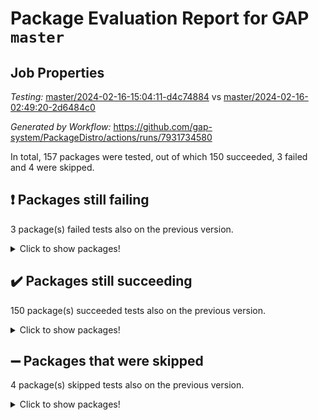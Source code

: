 # Package Evaluation Report for GAP `master`

## Job Properties

*Testing:* [master/2024-02-16-15:04:11-d4c74884](https://github.com/gap-system/PackageDistro/blob/data/reports/master/2024-02-16-15:04:11-d4c74884) vs [master/2024-02-16-02:49:20-2d6484c0](https://github.com/gap-system/PackageDistro/blob/data/reports/master/2024-02-16-02:49:20-2d6484c0)

*Generated by Workflow:* https://github.com/gap-system/PackageDistro/actions/runs/7931734580

In total, 157 packages were tested, out of which 150 succeeded, 3 failed and 4 were skipped.

## :exclamation: Packages still failing

3 package(s) failed tests also on the previous version.
<details><summary>Click to show packages!</summary>

- digraphs 1.7.0 [(failure)](https://github.com/gap-system/PackageDistro/actions/runs/7931734580/job/21657852647)
- semigroups 5.3.5 [(failure)](https://github.com/gap-system/PackageDistro/actions/runs/7931734580/job/21657880414)
- wedderga 4.10.4 [(failure)](https://github.com/gap-system/PackageDistro/actions/runs/7931734580/job/21657889927)
</details>

## :heavy_check_mark: Packages still succeeding

150 package(s) succeeded tests also on the previous version.
<details><summary>Click to show packages!</summary>

- 4ti2interface 2023.02-04 [(success)](https://github.com/gap-system/PackageDistro/actions/runs/7931734580/job/21657835934)
- ace 5.6.2 [(success)](https://github.com/gap-system/PackageDistro/actions/runs/7931734580/job/21657836248)
- aclib 1.3.2 [(success)](https://github.com/gap-system/PackageDistro/actions/runs/7931734580/job/21657836524)
- agt 0.3.1 [(success)](https://github.com/gap-system/PackageDistro/actions/runs/7931734580/job/21657836789)
- alnuth 3.2.1 [(success)](https://github.com/gap-system/PackageDistro/actions/runs/7931734580/job/21657837033)
- anupq 3.3.0 [(success)](https://github.com/gap-system/PackageDistro/actions/runs/7931734580/job/21657837302)
- atlasrep 2.1.8 [(success)](https://github.com/gap-system/PackageDistro/actions/runs/7931734580/job/21657837612)
- autodoc 2023.06.19 [(success)](https://github.com/gap-system/PackageDistro/actions/runs/7931734580/job/21657844551)
- automata 1.15 [(success)](https://github.com/gap-system/PackageDistro/actions/runs/7931734580/job/21657845261)
- automgrp 1.3.2 [(success)](https://github.com/gap-system/PackageDistro/actions/runs/7931734580/job/21657845717)
- autpgrp 1.11 [(success)](https://github.com/gap-system/PackageDistro/actions/runs/7931734580/job/21657846025)
- cap 2024.02-01 [(success)](https://github.com/gap-system/PackageDistro/actions/runs/7931734580/job/21657846331)
- caratinterface 2.3.6 [(success)](https://github.com/gap-system/PackageDistro/actions/runs/7931734580/job/21657846731)
- cddinterface 2022.11.01 [(success)](https://github.com/gap-system/PackageDistro/actions/runs/7931734580/job/21657847026)
- circle 1.6.6 [(success)](https://github.com/gap-system/PackageDistro/actions/runs/7931734580/job/21657847283)
- classicpres 1.22 [(success)](https://github.com/gap-system/PackageDistro/actions/runs/7931734580/job/21657847580)
- cohomolo 1.6.11 [(success)](https://github.com/gap-system/PackageDistro/actions/runs/7931734580/job/21657847881)
- congruence 1.2.5 [(success)](https://github.com/gap-system/PackageDistro/actions/runs/7931734580/job/21657848176)
- corelg 1.56 [(success)](https://github.com/gap-system/PackageDistro/actions/runs/7931734580/job/21657848479)
- crime 1.6 [(success)](https://github.com/gap-system/PackageDistro/actions/runs/7931734580/job/21657848814)
- crisp 1.4.6 [(success)](https://github.com/gap-system/PackageDistro/actions/runs/7931734580/job/21657849114)
- crypting 0.10.4 [(success)](https://github.com/gap-system/PackageDistro/actions/runs/7931734580/job/21657849430)
- cryst 4.1.27 [(success)](https://github.com/gap-system/PackageDistro/actions/runs/7931734580/job/21657849915)
- crystcat 1.1.10 [(success)](https://github.com/gap-system/PackageDistro/actions/runs/7931734580/job/21657850220)
- ctbllib 1.3.7 [(success)](https://github.com/gap-system/PackageDistro/actions/runs/7931734580/job/21657850489)
- cubefree 1.19 [(success)](https://github.com/gap-system/PackageDistro/actions/runs/7931734580/job/21657850758)
- curlinterface 2.3.2 [(success)](https://github.com/gap-system/PackageDistro/actions/runs/7931734580/job/21657851049)
- cvec 2.8.1 [(success)](https://github.com/gap-system/PackageDistro/actions/runs/7931734580/job/21657851285)
- datastructures 0.3.0 [(success)](https://github.com/gap-system/PackageDistro/actions/runs/7931734580/job/21657851533)
- deepthought 1.0.6 [(success)](https://github.com/gap-system/PackageDistro/actions/runs/7931734580/job/21657851816)
- design 1.8 [(success)](https://github.com/gap-system/PackageDistro/actions/runs/7931734580/job/21657852090)
- difsets 2.3.1 [(success)](https://github.com/gap-system/PackageDistro/actions/runs/7931734580/job/21657852365)
- edim 1.3.7 [(success)](https://github.com/gap-system/PackageDistro/actions/runs/7931734580/job/21657852907)
- example 4.3.4 [(success)](https://github.com/gap-system/PackageDistro/actions/runs/7931734580/job/21657853198)
- examplesforhomalg 2023.10-01 [(success)](https://github.com/gap-system/PackageDistro/actions/runs/7931734580/job/21657853474)
- factint 1.6.3 [(success)](https://github.com/gap-system/PackageDistro/actions/runs/7931734580/job/21657853785)
- ferret 1.0.10 [(success)](https://github.com/gap-system/PackageDistro/actions/runs/7931734580/job/21657854049)
- fga 1.5.0 [(success)](https://github.com/gap-system/PackageDistro/actions/runs/7931734580/job/21657854352)
- fining 1.5.6 [(success)](https://github.com/gap-system/PackageDistro/actions/runs/7931734580/job/21657854617)
- float 1.0.4 [(success)](https://github.com/gap-system/PackageDistro/actions/runs/7931734580/job/21657854907)
- format 1.4.3 [(success)](https://github.com/gap-system/PackageDistro/actions/runs/7931734580/job/21657855245)
- forms 1.2.9 [(success)](https://github.com/gap-system/PackageDistro/actions/runs/7931734580/job/21657855538)
- fplsa 1.2.6 [(success)](https://github.com/gap-system/PackageDistro/actions/runs/7931734580/job/21657855873)
- fr 2.4.13 [(success)](https://github.com/gap-system/PackageDistro/actions/runs/7931734580/job/21657856221)
- francy 2.0.3 [(success)](https://github.com/gap-system/PackageDistro/actions/runs/7931734580/job/21657856508)
- fwtree 1.3 [(success)](https://github.com/gap-system/PackageDistro/actions/runs/7931734580/job/21657856814)
- gapdoc 1.6.6 [(success)](https://github.com/gap-system/PackageDistro/actions/runs/7931734580/job/21657857161)
- gauss 2023.02-04 [(success)](https://github.com/gap-system/PackageDistro/actions/runs/7931734580/job/21657857456)
- gaussforhomalg 2023.11-01 [(success)](https://github.com/gap-system/PackageDistro/actions/runs/7931734580/job/21657857737)
- gbnp 1.0.5 [(success)](https://github.com/gap-system/PackageDistro/actions/runs/7931734580/job/21657858068)
- generalizedmorphismsforcap 2024.01-01 [(success)](https://github.com/gap-system/PackageDistro/actions/runs/7931734580/job/21657858382)
- genss 1.6.8 [(success)](https://github.com/gap-system/PackageDistro/actions/runs/7931734580/job/21657858727)
- gradedmodules 2024.01-01 [(success)](https://github.com/gap-system/PackageDistro/actions/runs/7931734580/job/21657859031)
- gradedringforhomalg 2023.08-01 [(success)](https://github.com/gap-system/PackageDistro/actions/runs/7931734580/job/21657859299)
- grape 4.9.0 [(success)](https://github.com/gap-system/PackageDistro/actions/runs/7931734580/job/21657859581)
- groupoids 1.74 [(success)](https://github.com/gap-system/PackageDistro/actions/runs/7931734580/job/21657859874)
- grpconst 2.6.5 [(success)](https://github.com/gap-system/PackageDistro/actions/runs/7931734580/job/21657860192)
- guarana 0.96.3 [(success)](https://github.com/gap-system/PackageDistro/actions/runs/7931734580/job/21657860536)
- guava 3.18 [(success)](https://github.com/gap-system/PackageDistro/actions/runs/7931734580/job/21657860845)
- hap 1.62 [(success)](https://github.com/gap-system/PackageDistro/actions/runs/7931734580/job/21657861112)
- hapcryst 0.1.15 [(success)](https://github.com/gap-system/PackageDistro/actions/runs/7931734580/job/21657861411)
- hecke 1.5.3 [(success)](https://github.com/gap-system/PackageDistro/actions/runs/7931734580/job/21657861754)
- help 3.5 [(success)](https://github.com/gap-system/PackageDistro/actions/runs/7931734580/job/21657862042)
- homalg 2024.01-01 [(success)](https://github.com/gap-system/PackageDistro/actions/runs/7931734580/job/21657862335)
- homalgtocas 2023.11-01 [(success)](https://github.com/gap-system/PackageDistro/actions/runs/7931734580/job/21657862633)
- idrel 2.46 [(success)](https://github.com/gap-system/PackageDistro/actions/runs/7931734580/job/21657862869)
- images 1.3.2 [(success)](https://github.com/gap-system/PackageDistro/actions/runs/7931734580/job/21657863174)
- intpic 0.3.0 [(success)](https://github.com/gap-system/PackageDistro/actions/runs/7931734580/job/21657863449)
- io 4.8.2 [(success)](https://github.com/gap-system/PackageDistro/actions/runs/7931734580/job/21657863763)
- io_forhomalg 2023.02-04 [(success)](https://github.com/gap-system/PackageDistro/actions/runs/7931734580/job/21657864083)
- irredsol 1.4.4 [(success)](https://github.com/gap-system/PackageDistro/actions/runs/7931734580/job/21657864353)
- json 2.2.0 [(success)](https://github.com/gap-system/PackageDistro/actions/runs/7931734580/job/21657864643)
- jupyterkernel 1.5.0 [(success)](https://github.com/gap-system/PackageDistro/actions/runs/7931734580/job/21657864923)
- jupyterviz 1.5.6 [(success)](https://github.com/gap-system/PackageDistro/actions/runs/7931734580/job/21657865222)
- kan 1.37 [(success)](https://github.com/gap-system/PackageDistro/actions/runs/7931734580/job/21657865587)
- kbmag 1.5.11 [(success)](https://github.com/gap-system/PackageDistro/actions/runs/7931734580/job/21657865873)
- laguna 3.9.6 [(success)](https://github.com/gap-system/PackageDistro/actions/runs/7931734580/job/21657866109)
- liealgdb 2.2.1 [(success)](https://github.com/gap-system/PackageDistro/actions/runs/7931734580/job/21657866433)
- liepring 2.8 [(success)](https://github.com/gap-system/PackageDistro/actions/runs/7931734580/job/21657866697)
- liering 2.4.2 [(success)](https://github.com/gap-system/PackageDistro/actions/runs/7931734580/job/21657867017)
- linearalgebraforcap 2024.02-02 [(success)](https://github.com/gap-system/PackageDistro/actions/runs/7931734580/job/21657867287)
- localizeringforhomalg 2023.10-01 [(success)](https://github.com/gap-system/PackageDistro/actions/runs/7931734580/job/21657867578)
- loops 3.4.3 [(success)](https://github.com/gap-system/PackageDistro/actions/runs/7931734580/job/21657867904)
- lpres 1.0.3 [(success)](https://github.com/gap-system/PackageDistro/actions/runs/7931734580/job/21657868182)
- majoranaalgebras 1.5.1 [(success)](https://github.com/gap-system/PackageDistro/actions/runs/7931734580/job/21657868502)
- mapclass 1.4.6 [(success)](https://github.com/gap-system/PackageDistro/actions/runs/7931734580/job/21657868818)
- matgrp 0.70 [(success)](https://github.com/gap-system/PackageDistro/actions/runs/7931734580/job/21657869184)
- matricesforhomalg 2023.11-02 [(success)](https://github.com/gap-system/PackageDistro/actions/runs/7931734580/job/21657869458)
- modisom 2.5.4 [(success)](https://github.com/gap-system/PackageDistro/actions/runs/7931734580/job/21657869790)
- modulepresentationsforcap 2024.01-04 [(success)](https://github.com/gap-system/PackageDistro/actions/runs/7931734580/job/21657870096)
- modules 2024.01-01 [(success)](https://github.com/gap-system/PackageDistro/actions/runs/7931734580/job/21657870383)
- monoidalcategories 2024.02-02 [(success)](https://github.com/gap-system/PackageDistro/actions/runs/7931734580/job/21657870681)
- nconvex 2022.09-01 [(success)](https://github.com/gap-system/PackageDistro/actions/runs/7931734580/job/21657871024)
- nilmat 1.4.2 [(success)](https://github.com/gap-system/PackageDistro/actions/runs/7931734580/job/21657871361)
- nock 1.5 [(success)](https://github.com/gap-system/PackageDistro/actions/runs/7931734580/job/21657871718)
- normalizinterface 1.3.6 [(success)](https://github.com/gap-system/PackageDistro/actions/runs/7931734580/job/21657872074)
- nq 2.5.11 [(success)](https://github.com/gap-system/PackageDistro/actions/runs/7931734580/job/21657872324)
- numericalsgps 1.3.1 [(success)](https://github.com/gap-system/PackageDistro/actions/runs/7931734580/job/21657872646)
- openmath 11.5.3 [(success)](https://github.com/gap-system/PackageDistro/actions/runs/7931734580/job/21657873021)
- orb 4.9.0 [(success)](https://github.com/gap-system/PackageDistro/actions/runs/7931734580/job/21657873363)
- packagemanager 1.4.3 [(success)](https://github.com/gap-system/PackageDistro/actions/runs/7931734580/job/21657873726)
- patternclass 2.4.3 [(success)](https://github.com/gap-system/PackageDistro/actions/runs/7931734580/job/21657874051)
- permut 2.0.5 [(success)](https://github.com/gap-system/PackageDistro/actions/runs/7931734580/job/21657874363)
- polenta 1.3.10 [(success)](https://github.com/gap-system/PackageDistro/actions/runs/7931734580/job/21657874771)
- polymaking 0.8.7 [(success)](https://github.com/gap-system/PackageDistro/actions/runs/7931734580/job/21657875075)
- primgrp 3.4.4 [(success)](https://github.com/gap-system/PackageDistro/actions/runs/7931734580/job/21657875355)
- profiling 2.5.4 [(success)](https://github.com/gap-system/PackageDistro/actions/runs/7931734580/job/21657875677)
- qdistrnd 0.9.3 [(success)](https://github.com/gap-system/PackageDistro/actions/runs/7931734580/job/21657876002)
- qpa 1.35 [(success)](https://github.com/gap-system/PackageDistro/actions/runs/7931734580/job/21657876354)
- quagroup 1.8.4 [(success)](https://github.com/gap-system/PackageDistro/actions/runs/7931734580/job/21657876627)
- radiroot 2.9 [(success)](https://github.com/gap-system/PackageDistro/actions/runs/7931734580/job/21657876937)
- rcwa 4.7.1 [(success)](https://github.com/gap-system/PackageDistro/actions/runs/7931734580/job/21657877259)
- rds 1.8 [(success)](https://github.com/gap-system/PackageDistro/actions/runs/7931734580/job/21657877621)
- recog 1.4.2 [(success)](https://github.com/gap-system/PackageDistro/actions/runs/7931734580/job/21657877971)
- repndecomp 1.3.0 [(success)](https://github.com/gap-system/PackageDistro/actions/runs/7931734580/job/21657878318)
- repsn 3.1.2 [(success)](https://github.com/gap-system/PackageDistro/actions/runs/7931734580/job/21657878694)
- resclasses 4.7.3 [(success)](https://github.com/gap-system/PackageDistro/actions/runs/7931734580/job/21657879021)
- ringsforhomalg 2023.11-02 [(success)](https://github.com/gap-system/PackageDistro/actions/runs/7931734580/job/21657879421)
- sco 2023.08-01 [(success)](https://github.com/gap-system/PackageDistro/actions/runs/7931734580/job/21657879760)
- scscp 2.4.2 [(success)](https://github.com/gap-system/PackageDistro/actions/runs/7931734580/job/21657880072)
- sglppow 2.3 [(success)](https://github.com/gap-system/PackageDistro/actions/runs/7931734580/job/21657880922)
- sgpviz 0.999.5 [(success)](https://github.com/gap-system/PackageDistro/actions/runs/7931734580/job/21657881305)
- simpcomp 2.1.14 [(success)](https://github.com/gap-system/PackageDistro/actions/runs/7931734580/job/21657882193)
- singular 2023.02.09 [(success)](https://github.com/gap-system/PackageDistro/actions/runs/7931734580/job/21657882635)
- sl2reps 1.1 [(success)](https://github.com/gap-system/PackageDistro/actions/runs/7931734580/job/21657882958)
- sla 1.5.3 [(success)](https://github.com/gap-system/PackageDistro/actions/runs/7931734580/job/21657883264)
- smallgrp 1.5.3 [(success)](https://github.com/gap-system/PackageDistro/actions/runs/7931734580/job/21657883552)
- smallsemi 0.6.13 [(success)](https://github.com/gap-system/PackageDistro/actions/runs/7931734580/job/21657883862)
- sonata 2.9.6 [(success)](https://github.com/gap-system/PackageDistro/actions/runs/7931734580/job/21657884139)
- sophus 1.27 [(success)](https://github.com/gap-system/PackageDistro/actions/runs/7931734580/job/21657884398)
- sotgrps 1.2 [(success)](https://github.com/gap-system/PackageDistro/actions/runs/7931734580/job/21657884695)
- spinsym 1.5.2 [(success)](https://github.com/gap-system/PackageDistro/actions/runs/7931734580/job/21657885057)
- standardff 1.0 [(success)](https://github.com/gap-system/PackageDistro/actions/runs/7931734580/job/21657885383)
- symbcompcc 1.3.2 [(success)](https://github.com/gap-system/PackageDistro/actions/runs/7931734580/job/21657885691)
- thelma 1.3 [(success)](https://github.com/gap-system/PackageDistro/actions/runs/7931734580/job/21657886029)
- tomlib 1.2.11 [(success)](https://github.com/gap-system/PackageDistro/actions/runs/7931734580/job/21657886408)
- toolsforhomalg 2023.11-01 [(success)](https://github.com/gap-system/PackageDistro/actions/runs/7931734580/job/21657886734)
- toric 1.9.5 [(success)](https://github.com/gap-system/PackageDistro/actions/runs/7931734580/job/21657887064)
- toricvarieties 2022.07.13 [(success)](https://github.com/gap-system/PackageDistro/actions/runs/7931734580/job/21657887376)
- transgrp 3.6.5 [(success)](https://github.com/gap-system/PackageDistro/actions/runs/7931734580/job/21657887702)
- ugaly 4.1.3 [(success)](https://github.com/gap-system/PackageDistro/actions/runs/7931734580/job/21657888076)
- unipot 1.5 [(success)](https://github.com/gap-system/PackageDistro/actions/runs/7931734580/job/21657888369)
- unitlib 4.2.0 [(success)](https://github.com/gap-system/PackageDistro/actions/runs/7931734580/job/21657888703)
- utils 0.85 [(success)](https://github.com/gap-system/PackageDistro/actions/runs/7931734580/job/21657888991)
- uuid 0.7 [(success)](https://github.com/gap-system/PackageDistro/actions/runs/7931734580/job/21657889310)
- walrus 0.9991 [(success)](https://github.com/gap-system/PackageDistro/actions/runs/7931734580/job/21657889627)
- xmod 2.92 [(success)](https://github.com/gap-system/PackageDistro/actions/runs/7931734580/job/21657890251)
- xmodalg 1.23 [(success)](https://github.com/gap-system/PackageDistro/actions/runs/7931734580/job/21657890562)
- yangbaxter 0.10.3 [(success)](https://github.com/gap-system/PackageDistro/actions/runs/7931734580/job/21657890948)
- zeromqinterface 0.14 [(success)](https://github.com/gap-system/PackageDistro/actions/runs/7931734580/job/21657891375)
</details>

## :heavy_minus_sign: Packages that were skipped

4 package(s) skipped tests also on the previous version.
<details><summary>Click to show packages!</summary>

- browse 1.8.21 [(skipped)](https://github.com/gap-system/PackageDistro/actions/runs/7931734580/job/21656661070)
- itc 1.5.1 [(skipped)](https://github.com/gap-system/PackageDistro/actions/runs/7931734580/job/21656661070)
- polycyclic 2.16 [(skipped)](https://github.com/gap-system/PackageDistro/actions/runs/7931734580/job/21656661070)
- xgap 4.32 [(skipped)](https://github.com/gap-system/PackageDistro/actions/runs/7931734580/job/21656661070)
</details>

